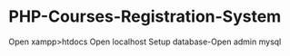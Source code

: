 # PHP-Courses-Registration-System

Open xampp>htdocs
Open localhost
Setup database-Open admin mysql
